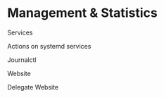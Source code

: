 # Management & Statistics

Services

Actions on systemd services

Journalctl

Website

Delegate Website



